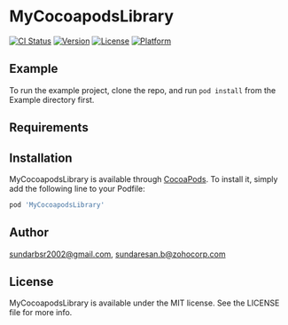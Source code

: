 # MyCocoapodsLibrary

[![CI Status](https://img.shields.io/travis/sundarbsr2002@gmail.com/MyCocoapodsLibrary.svg?style=flat)](https://travis-ci.org/sundarbsr2002@gmail.com/MyCocoapodsLibrary)
[![Version](https://img.shields.io/cocoapods/v/MyCocoapodsLibrary.svg?style=flat)](https://cocoapods.org/pods/MyCocoapodsLibrary)
[![License](https://img.shields.io/cocoapods/l/MyCocoapodsLibrary.svg?style=flat)](https://cocoapods.org/pods/MyCocoapodsLibrary)
[![Platform](https://img.shields.io/cocoapods/p/MyCocoapodsLibrary.svg?style=flat)](https://cocoapods.org/pods/MyCocoapodsLibrary)

## Example

To run the example project, clone the repo, and run `pod install` from the Example directory first.

## Requirements

## Installation

MyCocoapodsLibrary is available through [CocoaPods](https://cocoapods.org). To install
it, simply add the following line to your Podfile:

```ruby
pod 'MyCocoapodsLibrary'
```

## Author

sundarbsr2002@gmail.com, sundaresan.b@zohocorp.com

## License

MyCocoapodsLibrary is available under the MIT license. See the LICENSE file for more info.
